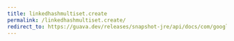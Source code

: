 ```yaml
---
title: linkedhashmultiset.create
permalink: /linkedhashmultiset.create/
redirect_to: https://guava.dev/releases/snapshot-jre/api/docs/com/google/common/collect/LinkedHashMultiset.html#create--
---
```

